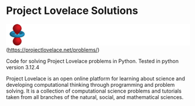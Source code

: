 
# Project Lovelace Solutions

![logo_default](./Lovelace_banner.png)(https://projectlovelace.net/problems/)

Code for solving Project Lovelace problems in Python. Tested in python version 3.12.4



Project Lovelace is an open online platform for learning about science and developing computational thinking through programming and problem solving. It is a collection of computational science problems and tutorials taken from all branches of the natural, social, and mathematical sciences.
